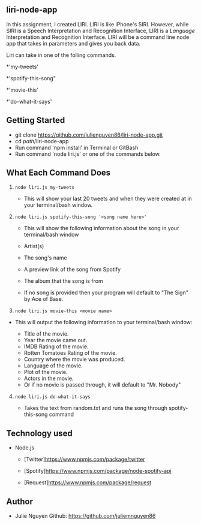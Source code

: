 ## liri-node-app

In this assignment, I created LIRI. LIRI is like iPhone's SIRI. However, while SIRI is a Speech Interpretation and Recognition Interface, LIRI is a _Language_ Interpretation and Recognition Interface. LIRI will be a command line node app that takes in parameters and gives you back data.

Liri can take in one of the folling commands.

  *'my-tweets'

  *'spotify-this-song"

  *'movie-this'

  *'do-what-it-says'

## Getting Started

- git clone https://github.com/julienguyen86/liri-node-app.git
- cd *path*/liri-node-app
- Run command 'npm install' in Terminal or GitBash
- Run command 'node liri.js' or one of the commands below.

## What Each Command Does

1.  `node liri.js my-tweets`

    * This will show your last 20 tweets and when they were created at in your terminal/bash window.

2.  `node liri.js spotify-this-song '<song name here>'`

    * This will show the following information about the song in your terminal/bash window
     
     * Artist(s)
     
     * The song's name
     
     * A preview link of the song from Spotify
     
     * The album that the song is from

     * If no song is provided then your program will default to "The Sign" by Ace of Base.



3. `node liri.js movie-this <movie name>`

  * This will output the following information to your terminal/bash window:

      * Title of the movie.
      * Year the movie came out.
      * IMDB Rating of the movie.
      * Rotten Tomatoes Rating of the movie.
      * Country where the movie was produced.
      * Language of the movie.
      * Plot of the movie.
      * Actors in the movie.
      * Or if no movie is passed through, it will default to "Mr. Nobody"

4. `node liri.js do-what-it-says`

      * Takes the text from random.txt and runs the song through spotify-this-song command

## Technology used
- Node.js
    * [Twitter]https://www.npmjs.com/package/twitter
   
    * [Spotify]https://www.npmjs.com/package/node-spotify-api
   
    * [Request]https://www.npmjs.com/package/request


## Author

* Julie Nguyen Github: https://github.com/juliemnguyen86
